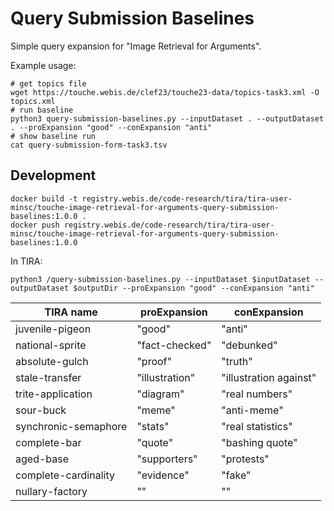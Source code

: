 Query Submission Baselines
==========================
Simple query expansion for "Image Retrieval for Arguments".

Example usage:
```
# get topics file
wget https://touche.webis.de/clef23/touche23-data/topics-task3.xml -O topics.xml
# run baseline
python3 query-submission-baselines.py --inputDataset . --outputDataset . --proExpansion "good" --conExpansion "anti"
# show baseline run
cat query-submission-form-task3.tsv
```


Development
-----------
```
docker build -t registry.webis.de/code-research/tira/tira-user-minsc/touche-image-retrieval-for-arguments-query-submission-baselines:1.0.0 .
docker push registry.webis.de/code-research/tira/tira-user-minsc/touche-image-retrieval-for-arguments-query-submission-baselines:1.0.0
```

In TIRA:
```
python3 /query-submission-baselines.py --inputDataset $inputDataset --outputDataset $outputDir --proExpansion "good" --conExpansion "anti"
```

| TIRA name            | proExpansion   | conExpansion           |
| -------------------- | -------------- | ---------------------- |
| juvenile-pigeon      | "good"         | "anti"                 |
| national-sprite      | "fact-checked" | "debunked"             |
| absolute-gulch       | "proof"        | "truth"                |
| stale-transfer       | "illustration" | "illustration against" |
| trite-application    | "diagram"      | "real numbers"         |
| sour-buck            | "meme"         | "anti-meme"            |
| synchronic-semaphore | "stats"        | "real statistics"      |
| complete-bar         | "quote"        | "bashing quote"        |
| aged-base            | "supporters"   | "protests"             |
| complete-cardinality | "evidence"     | "fake"                 |
| nullary-factory      | ""             | ""                     |

